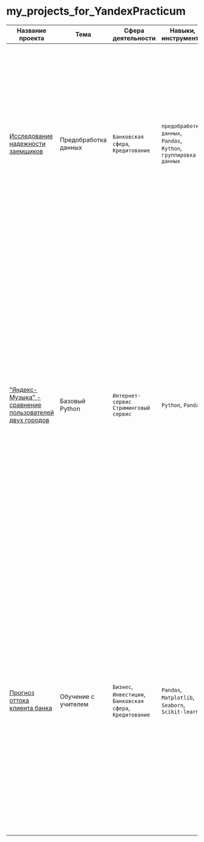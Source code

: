 # my_projects_for_YandexPracticum

| Название проекта | Тема  | Сфера деятельности | Навыки, инструменты | Задачи проект, описание                 | Ключевые слова проекта |
|------------------|-------|--------------------|---------------------|-----------------------------------------|------------------------|
|[Исследование надежности заемщиков](https://github.com/NSholo-data/my_projects_for_YandexPracticum/tree/main/bank_borrower_reliability_research)|Предобработка данных|`Банковская сфера`, `Кредитование`|`предобработка данных`, `Pandas`, `Rython`, `группировка данных`|Нужно разобраться, влияет ли семейное положение и количество детей клиента на факт погашения кредита в срок. <br><br> Входные данные от банка — статистика о платёжеспособности клиентов.Заказчик — кредитный отдел банка. Результаты исследования будут учтены при построении модели кредитного скоринга — специальной системы, которая оценивает способность потенциального заёмщика вернуть кредит банку.|обработка данных, дубликаты, группировка, категоризация, пропуски|
|["Яндекс-Музыка" - сравнение пользователей двух городов](https://github.com/NSholo-data/my_projects_for_YandexPracticum/tree/main/yandex_music)|Базовый Python|`Интернет-сервис` `Cтриминговый сервис`|`Python`, `Pandas`|На реальных данных Яндекс.Музыки с помощью библиотеки Pandas проверить данные и сравнить поведение и предпочтения пользователей двух городов - Москвы и Санкт-Петербурга. <br><br> На данных Яндекс Музыки проверены гипотезы о поведени и предпочтениях пользователей двух столиц. Гипотезы: <br>- Активность пользователей зависит от дня недели. Причём в Москве и Петербурге это проявляется по-разному.<br> - Утром в понедельник в Москве преобладают одни жанры музыки, а в Петербурге — другие. Это верно и для вечера пятницы.<br> - Москва и Петербург предпочитают разные жанры музыки. В Москве чаще слушают поп-музыку, в Петербурге — русский рэп.|обработка данных, дубликаты, пропуски, группировка, сортировка, логическая индексация|
|[Прогноз оттока клиента банка](https://github.com/NSholo-data/my_projects_for_YandexPracticum/tree/main/bank%20-%20customer%20outflow)|Обучение с учителем|`Бизнес`, `Инвестиции`, `Банковская сфера`, `Кредитование`|`Pandas`, `Matplotlib`, `Seaborn`, `Scikit-learn`|На основании предоставленых исторических данных о поведении клиентов и расторжении договоров с банком построить модель с предельно большим значением F1-меры (довести метрику до 0.59). Проверьте F1-меру на тестовой выборке. Дополнительно измерить AUC-ROC, сравнить её значение с F1-мерой.<br><br> Из «Бета-Банка» стали уходить клиенты. Каждый месяц. Немного, но заметно. Банковские маркетологи посчитали: сохранять текущих клиентов дешевле, чем привлекать новых. Нужно спрогнозировать, уйдёт клиент из банка в ближайшее время или нет.|классификация, бинарная классификация, подбор гиперпараметров, визуализация, выбор модели МО|
